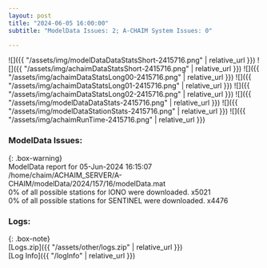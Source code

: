 ```yaml
---
layout: post
title: "2024-06-05 16:00:00"
subtitle: "ModelData Issues: 2; A-CHAIM System Issues: 0"

---
```


![]({{ "/assets/img/modelDataDataStatsShort-2415716.png" | relative_url }})
![]({{ "/assets/img/achaimDataStatsShort-2415716.png" | relative_url }})
![]({{ "/assets/img/achaimDataStatsLong00-2415716.png" | relative_url }})
![]({{ "/assets/img/achaimDataStatsLong01-2415716.png" | relative_url }})
![]({{ "/assets/img/achaimDataStatsLong02-2415716.png" | relative_url }})
![]({{ "/assets/img/modelDataDataStats-2415716.png" | relative_url }})
![]({{ "/assets/img/modelDataStationStats-2415716.png" | relative_url }})
![]({{ "/assets/img/achaimRunTime-2415716.png" | relative_url }})


### ModelData Issues:  
  
{: .box-warning}  
 ModelData report for 05-Jun-2024 16:15:07   
 /home/chaim/ACHAIM_SERVER/A-CHAIM/modelData/2024/157/16/modelData.mat   
 0% of all possible stations for IONO were downloaded. x5021   
 0% of all possible stations for SENTINEL were downloaded. x4476   
  


### Logs:  
  
{: .box-note}  
[Logs.zip]({{ "/assets/other/logs.zip" | relative_url }})  
[Log Info]({{ "/logInfo" | relative_url }})  
